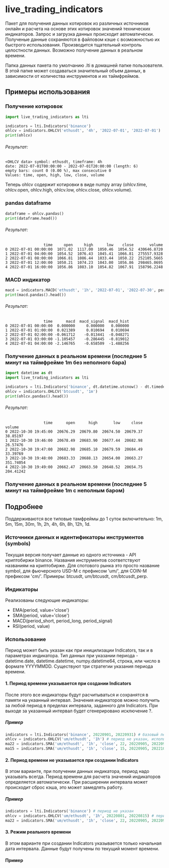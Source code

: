 # live_trading_indicators
Пакет для получения данных котировок из различных источников онлайн и расчета на основе этих котировок значений технических индикаторов.
Запрос и загрузка данных происходит автоматически. Полученые данные сохраняются в файловом кэше с возможностью их быстрого использования. Производится тщательный контроль целостности данных. Возможно получение данных в реальном времени.

Папка данных пакета по умолчанию .lti в домашней папке пользователя. В этой папке может создаваться значительный объем данных, в зависимости от количества инструментов и их таймфреймов.

## Примеры использования
### Получение котировок
```python
import live_trading_indicators as lti

indicators = lti.Indicators('binance')
ohlcv = indicators.OHLCV('ethusdt', '4h', '2022-07-01', '2022-07-01')
print(ohlcv)
```
###### Результат:
```
<OHLCV data> symbol: ethusdt, timeframe: 4h
date: 2022-07-01T00:00:00 - 2022-07-01T20:00:00 (length: 6)
empty bars: count 0 (0.00 %), max consecutive 0
Values: time, open, high, low, close, volume
```

Теперь ohlcv содержит котировки в виде numpy array (ohlcv.time, ohlcv.open, ohlcv.high, ohlcv.low, ohlcv.close, ohlcv.volume).

### pandas dataframe
```python
dataframe = ohlcv.pandas()
print(dataframe.head())
```
###### Результат:
```
                 time     open     high      low    close       volume
0 2022-07-01 00:00:00  1071.02  1117.00  1050.46  1054.52  430646.8720
1 2022-07-01 04:00:00  1054.52  1076.43  1045.41  1066.81  275557.9328
2 2022-07-01 08:00:00  1066.81  1086.44  1033.44  1050.22  252105.5665
3 2022-07-01 12:00:00  1050.21  1074.23  1043.00  1056.86  298465.0695
4 2022-07-01 16:00:00  1056.86  1083.10  1054.82  1067.91  158796.2248
```
### MACD индикатор
```python
macd = indicators.MACD('ethusdt', '1h', '2022-07-01', '2022-07-30', period_short=15, period_long=26, period_signal=9)
print(macd.pandas().head())
```
###### Результат:
```
                 time      macd  macd_signal  macd_hist
0 2022-07-01 00:00:00  0.000000     0.000000   0.000000
1 2022-07-01 01:00:00  0.021389     0.010694   0.010694
2 2022-07-01 02:00:00 -0.061712    -0.013441  -0.048271
3 2022-07-01 03:00:00 -1.105457    -0.286445  -0.819012
4 2022-07-01 04:00:00 -2.146765    -0.658509  -1.488256
```
### Получение данных в реальном времени (последние 5 минут на таймфрейме 1m без неполного бара)
```python
import datetime as dt
import live_trading_indicators as lti

indicators = lti.Indicators('binance', dt.datetime.utcnow() - dt.timedelta(minutes=6))
ohlcv = indicators.OHLCV('btcusdt', '1m')
print(ohlcv.pandas().head())
```
###### Результат:
```
                 time      open      high       low     close     volume
0 2022-10-30 19:45:00  20676.29  20679.80  20674.50  20679.37   38.85197
1 2022-10-30 19:46:00  20678.49  20683.90  20677.44  20682.98   26.57476
2 2022-10-30 19:47:00  20682.98  20685.10  20679.59  20684.49   33.39769
3 2022-10-30 19:48:00  20683.33  20688.13  20654.00  20663.27  351.74054
4 2022-10-30 19:49:00  20662.47  20663.50  20648.52  20654.75  204.41242
```
### Получение данных в реальном времени (последние 5 минут на таймфрейме 1m с неполным баром)

## Подробнее
Поддерживаются все типовые тамфреймы до 1 суток включительно: 1m, 5m, 15m, 30m, 1h, 2h, 4h, 6h, 8h, 12h, 1d.
### Источники данных и идентификаторы инструментов (symbols)
Текущая версия получает данные из одного источника - API криптобиржи binance. Названия инструментов соответствуют названиям на криптобирже. Для спотового рынка это просто название symbol, для фьючерсного USD-M с префиксом 'um/', для COIN-M префиксом 'cm/'. Примеры: btcusdt, um/btcusdt, cm/btcusdt_perp.
### Индикаторы
Реализованы следующие индикаторы:
- EMA(period, value='close')
- SMA(period, value='close')
- MACD(period_short, period_long, period_signal)
- RSI(period, value)
### Использование
Период может быть указан как при иницилизации Indicators, так и в параметрах индикатора. Тип данных при указании периода - datetime.date, datetime.datetime, numpy.datetime64, строка, или число в формате YYYYMMDD.
Существуют три стратегии указания периода времени.
#### 1. Период времени указывается при создании Indicators
После этого все индикаторы будут расчитываться и сохранятся в памяти на укаанный интервал. Значения индикаторов можно получить за любой период в пределах интервала, заданного для Indicators. При выходе за указанный интервал будет сгенерировано исключение ?.
##### Пример
```python
indicators = lti.Indicators('binance', 20220901, 20220931) # базовый период
ohlcv = indicators.OHLCV('um/ethusdt', '1h') # период не указан, используется базовый период
ma22 = indicators.SMA('um/ethusdt', '1h', 'close', 22, 20220905, 20220915) # период указан
ma15 = indicators.SMA('um/ethusdt', '1h', 'close', 15, 20220905, 20221015) # ОШИБКА, выход за границы базового периода
```
#### 2. Период времени не указывается при создании Indicators
В этом варианте, при получении данных индикатора, период надо указывать всегда. Период времени для расчета значений индикаторов определяется автоматически. При расширении интервала может происходит сброс кэша, это может замедлять работу.
##### Пример
```python
indicators = lti.Indicators('binance') # период не указан
ohlcv = indicators.OHLCV('um/ethusdt', '1h', 20220801, 20220815) # период указывать обязательно
ma22 = indicators.SMA('um/ethusdt', '1h', 'close', 22, 20220905, 20220915) # период указывать обязательно
```
#### 3. Режим реального времени
В этом варианте при создании Indicators указывается только начальная дата интервала. Данные будут получены по текущий момент времени.
#### Пример
